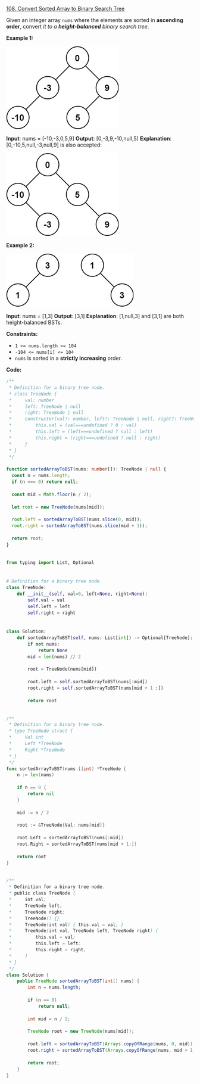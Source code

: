 [108. Convert Sorted Array to Binary Search Tree](https://leetcode.com/problems/convert-sorted-array-to-binary-search-tree/description/)

Given an integer array `nums` where the elements are sorted in **ascending order**, convert _it to a **height-balanced** binary search tree_.

**Example 1:**

![1](image.png)

**Input**: nums = [-10,-3,0,5,9]
**Output**: [0,-3,9,-10,null,5]
**Explanation**: [0,-10,5,null,-3,null,9] is also accepted:

![2](image-1.png)

**Example 2:**

![3](image-2.png)

**Input**: nums = [1,3]
**Output**: [3,1]
**Explanation**: [1,null,3] and [3,1] are both height-balanced BSTs.

**Constraints:**

- `1 <= nums.length <= 104`
- `-104 <= nums[i] <= 104`
- `nums` is sorted in a **strictly increasing** order.

**Code:**

```ts
/**
 * Definition for a binary tree node.
 * class TreeNode {
 *     val: number
 *     left: TreeNode | null
 *     right: TreeNode | null
 *     constructor(val?: number, left?: TreeNode | null, right?: TreeNode | null) {
 *         this.val = (val===undefined ? 0 : val)
 *         this.left = (left===undefined ? null : left)
 *         this.right = (right===undefined ? null : right)
 *     }
 * }
 */

function sortedArrayToBST(nums: number[]): TreeNode | null {
  const n = nums.length;
  if (n === 0) return null;

  const mid = Math.floor(n / 2);

  let root = new TreeNode(nums[mid]);

  root.left = sortedArrayToBST(nums.slice(0, mid));
  root.right = sortedArrayToBST(nums.slice(mid + 1));

  return root;
}
```

```py

from typing import List, Optional


# Definition for a binary tree node.
class TreeNode:
    def __init__(self, val=0, left=None, right=None):
        self.val = val
        self.left = left
        self.right = right


class Solution:
    def sortedArrayToBST(self, nums: List[int]) -> Optional[TreeNode]:
        if not nums:
            return None
        mid = len(nums) // 2

        root = TreeNode(nums[mid])

        root.left = self.sortedArrayToBST(nums[:mid])
        root.right = self.sortedArrayToBST(nums[mid + 1 :])

        return root

```

```go

/**
 * Definition for a binary tree node.
 * type TreeNode struct {
 *     Val int
 *     Left *TreeNode
 *     Right *TreeNode
 * }
 */
func sortedArrayToBST(nums []int) *TreeNode {
	n := len(nums)

	if n == 0 {
		return nil
	}

	mid := n / 2

	root := &TreeNode{Val: nums[mid]}

    root.Left = sortedArrayToBST(nums[:mid])
    root.Right = sortedArrayToBST(nums[mid + 1:])

	return root
}

```

```java

/**
 * Definition for a binary tree node.
 * public class TreeNode {
 *     int val;
 *     TreeNode left;
 *     TreeNode right;
 *     TreeNode() {}
 *     TreeNode(int val) { this.val = val; }
 *     TreeNode(int val, TreeNode left, TreeNode right) {
 *         this.val = val;
 *         this.left = left;
 *         this.right = right;
 *     }
 * }
 */
class Solution {
    public TreeNode sortedArrayToBST(int[] nums) {
        int n = nums.length;

        if (n == 0)
            return null;

        int mid = n / 2;

        TreeNode root = new TreeNode(nums[mid]);

        root.left = sortedArrayToBST(Arrays.copyOfRange(nums, 0, mid));
        root.right = sortedArrayToBST(Arrays.copyOfRange(nums, mid + 1, n));

        return root;
    }
}

```
